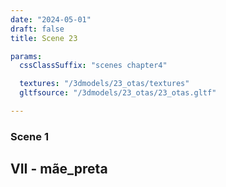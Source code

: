 ```yaml
---
date: "2024-05-01"
draft: false
title: Scene 23

params:
  cssClassSuffix: "scenes chapter4"

  textures: "/3dmodels/23_otas/textures"
  gltfsource: "/3dmodels/23_otas/23_otas.gltf"

---
```

### Scene 1
## VII - mãe_preta
<canvas id="c"></canvas>